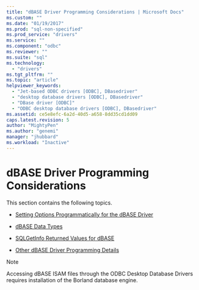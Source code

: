 ```yaml
---
title: "dBASE Driver Programming Considerations | Microsoft Docs"
ms.custom: ""
ms.date: "01/19/2017"
ms.prod: "sql-non-specified"
ms.prod_service: "drivers"
ms.service: ""
ms.component: "odbc"
ms.reviewer: ""
ms.suite: "sql"
ms.technology: 
  - "drivers"
ms.tgt_pltfrm: ""
ms.topic: "article"
helpviewer_keywords: 
  - "Jet-based ODBC drivers [ODBC], DBasedriver"
  - "desktop database drivers [ODBC], DBasedriver"
  - "DBase driver [ODBC]"
  - "ODBC desktop database drivers [ODBC], DBasedriver"
ms.assetid: ce5e8efc-6a2d-40d5-a658-8dd35cd1dd09
caps.latest.revision: 5
author: "MightyPen"
ms.author: "genemi"
manager: "jhubbard"
ms.workload: "Inactive"
---
```

# dBASE Driver Programming Considerations
This section contains the following topics.  
  
-   [Setting Options Programmatically for the dBASE Driver](../../odbc/microsoft/setting-options-programmatically-for-the-dbase-driver.md)  
  
-   [dBASE Data Types](../../odbc/microsoft/dbase-data-types.md)  
  
-   [SQLGetInfo Returned Values for dBASE](../../odbc/microsoft/sqlgetinfo-returned-values-for-dbase.md)  
  
-   [Other dBASE Driver Programming Details](../../odbc/microsoft/other-dbase-driver-programming-details.md)  
  
> [!NOTE]  
>  Accessing dBASE ISAM files through the ODBC Desktop Database Drivers requires installation of the Borland database engine.
